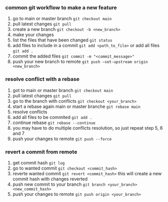 ### common git workflow to make a new feature

1. go to main or master branch `git checkout main`
2. pull latest changes `git pull`
3. create a new branch `git checkout -b <new_branch>`
4. make your changes
5. list the files that have been changed `git status`
6. add files to include in a commit `git add <path_to_file>` or add all files `git add .`
7. commit the added files `git commit -m "<commit_message>"`
8. push your new branch to remote `git push –set-upstream origin <new_branch>`

### resolve conflict with a rebase

1. got to main or master branch `git checkout main`
2. pull latest changes `git pull`
3. go to the branch with conflicts `git checkout <your_branch>`
4. start a rebase again main or master branche `git rebase main`
5. resolve conflicts
6. add all files to be commited `git add .`
7. continue rebase `git rebase --continue`
8. you may have to do multiple conflicts resolution, so just repeat step 5, 6 and 7
9. push your changes to remote `git push --force`

### revert a commit from remote

1. get commit hash `git log`
2. go to wanted commit `git checkout <commit_hash>`
3. reverte wanted commit `git revert <commit_hash>` this will create a new commit hash with changes reverted
4. push new commit to your branch `git branch <your_branch> <new_commit_hash>`
5. push your changes to remote `git push origin <your_branch>`
